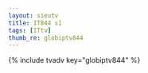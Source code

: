 ```yaml
--- 
layout: sieutv
title: IT844 s1
tags: [ITtv]
thumb_re: globiptv844
---
```

{% include tvadv key="globiptv844" %} 
